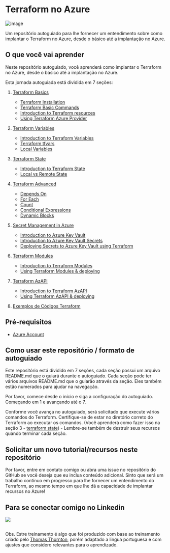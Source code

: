 # Terraform no Azure

![image](https://github.com/thiago88sp/terraform-treinamento/assets/54182968/f09ad7ae-adaa-4a89-8115-c1f903d14aa9)


Um repositório autoguiado para lhe fornecer um entendimento sobre como implantar o Terraform no Azure, desde o básico até a implantação no Azure.
## O que você vai aprender

Neste repositório autoguiado, você aprenderá como implantar o Terraform no Azure, desde o básico até a implantação no Azure.

Esta jornada autoguiada está dividida em 7 seções:

1. [Terraform Basics](https://github.com/thiago88sp/terraform-treinamento/tree/master/1-terraform-basics)
    - [Terraform Installation](https://github.com/thiago88sp/terraform-treinamento/tree/master/1-terraform-basics/1-terraform-installation)
    - [Terraform Basic Commands](https://github.com/thiago88sp/terraform-treinamento/tree/master/1-terraform-basics/2-terraform-commands)
    - [Introduction to Terraform resources](https://github.com/thiago88sp/terraform-treinamento/tree/master/1-terraform-basics/3-terraform-resources)
    - [Using Terraform Azure Provider](https://github.com/thiago88sp/terraform-treinamento/tree/master/1-terraform-basics/4-terraform-azure-provider)

2. [Terraform Variables](https://github.com/thiago88sp/terraform-treinamento/tree/master/2-terraform-variables)
    - [Introduction to Terraform Variables](https://github.com/thiago88sp/terraform-treinamento/blob/master/2-terraform-variables/1-terraform-variables.md)
    - [Terraform tfvars](https://github.com/thiago88sp/terraform-treinamento/blob/master/2-terraform-variables/2-terraform-tfvars.md)
    - [Local Variables](https://github.com/thiago88sp/terraform-treinamento/blob/master/2-terraform-variables/3-terraform-local-variables.md)

3. [Terraform State](https://github.com/thiago88sp/terraform-treinamento/tree/master/3-terraform-state)
    - [Introduction to Terraform State]()
    - [Local vs Remote State]()

4. [Terraform Advanced](https://github.com/thiago88sp/terraform-treinamento/tree/master/4-terraform-advanced)
    - [Depends On](https://github.com/thiago88sp/terraform-treinamento/tree/master/4-terraform-advanced/1-depends-on)
    - [For Each](https://github.com/thiago88sp/terraform-treinamento/tree/master/4-terraform-advanced/2-for-each)
    - [Count](https://github.com/thiago88sp/terraform-treinamento/tree/master/4-terraform-advanced/3-count)
    - [Conditional Expressions](https://github.com/thiago88sp/terraform-treinamento/tree/master/4-terraform-advanced/4-conditional-expressions)
    - [Dynamic Blocks](https://github.com/thiago88sp/terraform-treinamento/tree/master/4-terraform-advanced/5-dynamic-blocks)

5. [Secret Management in Azure](https://github.com/thiago88sp/terraform-treinamento/tree/master/5-secret-management-azure)
    - [Introduction to Azure Key Vault](https://github.com/thiago88sp/terraform-treinamento/blob/master/5-secret-management-azure/introduction-to-AzureKeyVault/README.md#introduction-to-azure-key-vault)
    - [Introduction to Azure Key Vault Secrets](https://github.com/thiago88sp/terraform-treinamento/blob/master/5-secret-management-azure/introduction-to-AzureKeyVault/README.md#introduction-to-azure-key-vault-secrets)
    - [Deploying Secrets to Azure Key Vault using Terraform](https://github.com/thiago88sp/terraform-treinamento/blob/master/5-secret-management-azure/README.md)

6. [Terraform Modules]()
    - [Introduction to Terraform Modules](https://github.com/thiago88sp/terraform-treinamento/tree/master/6-terraform-modules)
    - [Using Terraform Modules & deploying](https://github.com/thiago88sp/terraform-treinamento/blob/master/6-terraform-modules/README.md#terraform-module---reference)

7. [Terraform AzAPI]()
    - [Introduction to Terraform AzAPI](https://github.com/thiago88sp/terraform-treinamento/tree/master/7-terraform-azapi)
    - [Using Terraform AzAPI & deploying](https://github.com/thiago88sp/terraform-treinamento/tree/master/7-terraform-azapi#terraform-azapi---example)

8. [Exemplos de Códigos Terraform](https://github.com/thiago88sp/terraform-treinamento/tree/master/8-terraform-examples)

## Pré-requisitos

- [Azure Account](https://azure.microsoft.com/en-us/free/)

## Como usar este repositório / formato de autoguiado

Este repositório está dividido em 7 seções, cada seção possui um arquivo README.md que o guiará durante o autoguiado. Cada seção pode ter vários arquivos README.md que o guiarão através da seção. Eles também estão numerados para ajudar na navegação.

Por favor, comece desde o início e siga a configuração do autoguiado. Começando em 1 e avançando até o 7.

Conforme você avança no autoguiado, será solicitado que execute vários comandos do Terraform. Certifique-se de estar no diretório correto do Terraform ao executar os comandos. (Você aprenderá como fazer isso na seção 3 - [terraform state](https://github.com/thiago88sp/terraform-treinamento/tree/master/3-terraform-state)) - Lembre-se também de destruir seus recursos quando terminar cada seção.

## Solicitar um novo tutorial/recursos neste repositório

Por favor, entre em contato comigo ou abra uma issue no repositório do GitHub se você deseja que eu inclua conteúdo adicional. Sinto que será um trabalho contínuo em progresso para lhe fornecer um entendimento do Terraform, ao mesmo tempo em que lhe dá a capacidade de implantar recursos no Azure!

## Para se conectar comigo no Linkedin
[<img src="https://img.shields.io/badge/linkedin-%230077B5.svg?&style=for-the-badge&logo=linkedin&logoColor=white" />](https://www.linkedin.com/in/thiagosouzapontes/)

##
Obs. Estre treinamento é algo que foi produzido com base ao treinamento criado pelo [Thomas Thornton](https://github.com/thomast1906), porém adaptado a lingua portuguesa e com ajustes que considero relevantes para o aprendizado.
